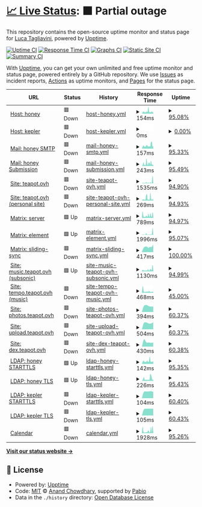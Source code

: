 # [📈 Live Status](https://status.teapot.ovh): <!--live status--> **🟧 Partial outage**

This repository contains the open-source uptime monitor and status page for [Luca Tagliavini](teapot.ovh/~luca), powered by [Upptime](https://github.com/upptime/upptime).

[![Uptime CI](https://github.com/lucat1/status.teapot.ovh/workflows/Uptime%20CI/badge.svg)](https://github.com/lucat1/status.teapot.ovh/actions?query=workflow%3A%22Uptime+CI%22)
[![Response Time CI](https://github.com/lucat1/status.teapot.ovh/workflows/Response%20Time%20CI/badge.svg)](https://github.com/lucat1/status.teapot.ovh/actions?query=workflow%3A%22Response+Time+CI%22)
[![Graphs CI](https://github.com/lucat1/status.teapot.ovh/workflows/Graphs%20CI/badge.svg)](https://github.com/lucat1/status.teapot.ovh/actions?query=workflow%3A%22Graphs+CI%22)
[![Static Site CI](https://github.com/lucat1/status.teapot.ovh/workflows/Static%20Site%20CI/badge.svg)](https://github.com/lucat1/status.teapot.ovh/actions?query=workflow%3A%22Static+Site+CI%22)
[![Summary CI](https://github.com/lucat1/status.teapot.ovh/workflows/Summary%20CI/badge.svg)](https://github.com/lucat1/status.teapot.ovh/actions?query=workflow%3A%22Summary+CI%22)

With [Upptime](https://upptime.js.org), you can get your own unlimited and free uptime monitor and status page, powered entirely by a GitHub repository. We use [Issues](https://github.com/lucat1/status.teapot.ovh/issues) as incident reports, [Actions](https://github.com/lucat1/status.teapot.ovh/actions) as uptime monitors, and [Pages](https://status.teapot.ovh) for the status page.

<!--start: status pages-->
<!-- This summary is generated by Upptime (https://github.com/upptime/upptime) -->
<!-- Do not edit this manually, your changes will be overwritten -->
<!-- prettier-ignore -->
| URL | Status | History | Response Time | Uptime |
| --- | ------ | ------- | ------------- | ------ |
| <img alt="" src="https://icons.duckduckgo.com/ip3/null.ico" height="13"> [Host: honey](honey.teapot.ovh) | 🟥 Down | [host-honey.yml](https://github.com/lucat1/status.teapot.ovh/commits/HEAD/history/host-honey.yml) | <details><summary><img alt="Response time graph" src="./graphs/host-honey/response-time-week.png" height="20"> 154ms</summary><br><a href="https://status.teapot.ovh/history/host-honey"><img alt="Response time 131" src="https://img.shields.io/endpoint?url=https%3A%2F%2Fraw.githubusercontent.com%2Flucat1%2Fstatus.teapot.ovh%2FHEAD%2Fapi%2Fhost-honey%2Fresponse-time.json"></a><br><a href="https://status.teapot.ovh/history/host-honey"><img alt="24-hour response time 153" src="https://img.shields.io/endpoint?url=https%3A%2F%2Fraw.githubusercontent.com%2Flucat1%2Fstatus.teapot.ovh%2FHEAD%2Fapi%2Fhost-honey%2Fresponse-time-day.json"></a><br><a href="https://status.teapot.ovh/history/host-honey"><img alt="7-day response time 154" src="https://img.shields.io/endpoint?url=https%3A%2F%2Fraw.githubusercontent.com%2Flucat1%2Fstatus.teapot.ovh%2FHEAD%2Fapi%2Fhost-honey%2Fresponse-time-week.json"></a><br><a href="https://status.teapot.ovh/history/host-honey"><img alt="30-day response time 138" src="https://img.shields.io/endpoint?url=https%3A%2F%2Fraw.githubusercontent.com%2Flucat1%2Fstatus.teapot.ovh%2FHEAD%2Fapi%2Fhost-honey%2Fresponse-time-month.json"></a><br><a href="https://status.teapot.ovh/history/host-honey"><img alt="1-year response time 131" src="https://img.shields.io/endpoint?url=https%3A%2F%2Fraw.githubusercontent.com%2Flucat1%2Fstatus.teapot.ovh%2FHEAD%2Fapi%2Fhost-honey%2Fresponse-time-year.json"></a></details> | <details><summary><a href="https://status.teapot.ovh/history/host-honey">95.08%</a></summary><a href="https://status.teapot.ovh/history/host-honey"><img alt="All-time uptime 99.28%" src="https://img.shields.io/endpoint?url=https%3A%2F%2Fraw.githubusercontent.com%2Flucat1%2Fstatus.teapot.ovh%2FHEAD%2Fapi%2Fhost-honey%2Fuptime.json"></a><br><a href="https://status.teapot.ovh/history/host-honey"><img alt="24-hour uptime 99.63%" src="https://img.shields.io/endpoint?url=https%3A%2F%2Fraw.githubusercontent.com%2Flucat1%2Fstatus.teapot.ovh%2FHEAD%2Fapi%2Fhost-honey%2Fuptime-day.json"></a><br><a href="https://status.teapot.ovh/history/host-honey"><img alt="7-day uptime 95.08%" src="https://img.shields.io/endpoint?url=https%3A%2F%2Fraw.githubusercontent.com%2Flucat1%2Fstatus.teapot.ovh%2FHEAD%2Fapi%2Fhost-honey%2Fuptime-week.json"></a><br><a href="https://status.teapot.ovh/history/host-honey"><img alt="30-day uptime 97.32%" src="https://img.shields.io/endpoint?url=https%3A%2F%2Fraw.githubusercontent.com%2Flucat1%2Fstatus.teapot.ovh%2FHEAD%2Fapi%2Fhost-honey%2Fuptime-month.json"></a><br><a href="https://status.teapot.ovh/history/host-honey"><img alt="1-year uptime 99.28%" src="https://img.shields.io/endpoint?url=https%3A%2F%2Fraw.githubusercontent.com%2Flucat1%2Fstatus.teapot.ovh%2FHEAD%2Fapi%2Fhost-honey%2Fuptime-year.json"></a></details>
| <img alt="" src="https://icons.duckduckgo.com/ip3/null.ico" height="13"> [Host: kepler](kepler.teapot.ovh) | 🟥 Down | [host-kepler.yml](https://github.com/lucat1/status.teapot.ovh/commits/HEAD/history/host-kepler.yml) | <details><summary><img alt="Response time graph" src="./graphs/host-kepler/response-time-week.png" height="20"> 0ms</summary><br><a href="https://status.teapot.ovh/history/host-kepler"><img alt="Response time 137" src="https://img.shields.io/endpoint?url=https%3A%2F%2Fraw.githubusercontent.com%2Flucat1%2Fstatus.teapot.ovh%2FHEAD%2Fapi%2Fhost-kepler%2Fresponse-time.json"></a><br><a href="https://status.teapot.ovh/history/host-kepler"><img alt="24-hour response time 0" src="https://img.shields.io/endpoint?url=https%3A%2F%2Fraw.githubusercontent.com%2Flucat1%2Fstatus.teapot.ovh%2FHEAD%2Fapi%2Fhost-kepler%2Fresponse-time-day.json"></a><br><a href="https://status.teapot.ovh/history/host-kepler"><img alt="7-day response time 0" src="https://img.shields.io/endpoint?url=https%3A%2F%2Fraw.githubusercontent.com%2Flucat1%2Fstatus.teapot.ovh%2FHEAD%2Fapi%2Fhost-kepler%2Fresponse-time-week.json"></a><br><a href="https://status.teapot.ovh/history/host-kepler"><img alt="30-day response time 126" src="https://img.shields.io/endpoint?url=https%3A%2F%2Fraw.githubusercontent.com%2Flucat1%2Fstatus.teapot.ovh%2FHEAD%2Fapi%2Fhost-kepler%2Fresponse-time-month.json"></a><br><a href="https://status.teapot.ovh/history/host-kepler"><img alt="1-year response time 137" src="https://img.shields.io/endpoint?url=https%3A%2F%2Fraw.githubusercontent.com%2Flucat1%2Fstatus.teapot.ovh%2FHEAD%2Fapi%2Fhost-kepler%2Fresponse-time-year.json"></a></details> | <details><summary><a href="https://status.teapot.ovh/history/host-kepler">0.00%</a></summary><a href="https://status.teapot.ovh/history/host-kepler"><img alt="All-time uptime 92.36%" src="https://img.shields.io/endpoint?url=https%3A%2F%2Fraw.githubusercontent.com%2Flucat1%2Fstatus.teapot.ovh%2FHEAD%2Fapi%2Fhost-kepler%2Fuptime.json"></a><br><a href="https://status.teapot.ovh/history/host-kepler"><img alt="24-hour uptime 0.00%" src="https://img.shields.io/endpoint?url=https%3A%2F%2Fraw.githubusercontent.com%2Flucat1%2Fstatus.teapot.ovh%2FHEAD%2Fapi%2Fhost-kepler%2Fuptime-day.json"></a><br><a href="https://status.teapot.ovh/history/host-kepler"><img alt="7-day uptime 0.00%" src="https://img.shields.io/endpoint?url=https%3A%2F%2Fraw.githubusercontent.com%2Flucat1%2Fstatus.teapot.ovh%2FHEAD%2Fapi%2Fhost-kepler%2Fuptime-week.json"></a><br><a href="https://status.teapot.ovh/history/host-kepler"><img alt="30-day uptime 69.64%" src="https://img.shields.io/endpoint?url=https%3A%2F%2Fraw.githubusercontent.com%2Flucat1%2Fstatus.teapot.ovh%2FHEAD%2Fapi%2Fhost-kepler%2Fuptime-month.json"></a><br><a href="https://status.teapot.ovh/history/host-kepler"><img alt="1-year uptime 92.36%" src="https://img.shields.io/endpoint?url=https%3A%2F%2Fraw.githubusercontent.com%2Flucat1%2Fstatus.teapot.ovh%2FHEAD%2Fapi%2Fhost-kepler%2Fuptime-year.json"></a></details>
| <img alt="" src="https://icons.duckduckgo.com/ip3/null.ico" height="13"> [Mail: honey SMTP](mail.teapot.ovh) | 🟥 Down | [mail-honey-smtp.yml](https://github.com/lucat1/status.teapot.ovh/commits/HEAD/history/mail-honey-smtp.yml) | <details><summary><img alt="Response time graph" src="./graphs/mail-honey-smtp/response-time-week.png" height="20"> 157ms</summary><br><a href="https://status.teapot.ovh/history/mail-honey-smtp"><img alt="Response time 132" src="https://img.shields.io/endpoint?url=https%3A%2F%2Fraw.githubusercontent.com%2Flucat1%2Fstatus.teapot.ovh%2FHEAD%2Fapi%2Fmail-honey-smtp%2Fresponse-time.json"></a><br><a href="https://status.teapot.ovh/history/mail-honey-smtp"><img alt="24-hour response time 153" src="https://img.shields.io/endpoint?url=https%3A%2F%2Fraw.githubusercontent.com%2Flucat1%2Fstatus.teapot.ovh%2FHEAD%2Fapi%2Fmail-honey-smtp%2Fresponse-time-day.json"></a><br><a href="https://status.teapot.ovh/history/mail-honey-smtp"><img alt="7-day response time 157" src="https://img.shields.io/endpoint?url=https%3A%2F%2Fraw.githubusercontent.com%2Flucat1%2Fstatus.teapot.ovh%2FHEAD%2Fapi%2Fmail-honey-smtp%2Fresponse-time-week.json"></a><br><a href="https://status.teapot.ovh/history/mail-honey-smtp"><img alt="30-day response time 149" src="https://img.shields.io/endpoint?url=https%3A%2F%2Fraw.githubusercontent.com%2Flucat1%2Fstatus.teapot.ovh%2FHEAD%2Fapi%2Fmail-honey-smtp%2Fresponse-time-month.json"></a><br><a href="https://status.teapot.ovh/history/mail-honey-smtp"><img alt="1-year response time 132" src="https://img.shields.io/endpoint?url=https%3A%2F%2Fraw.githubusercontent.com%2Flucat1%2Fstatus.teapot.ovh%2FHEAD%2Fapi%2Fmail-honey-smtp%2Fresponse-time-year.json"></a></details> | <details><summary><a href="https://status.teapot.ovh/history/mail-honey-smtp">95.33%</a></summary><a href="https://status.teapot.ovh/history/mail-honey-smtp"><img alt="All-time uptime 99.08%" src="https://img.shields.io/endpoint?url=https%3A%2F%2Fraw.githubusercontent.com%2Flucat1%2Fstatus.teapot.ovh%2FHEAD%2Fapi%2Fmail-honey-smtp%2Fuptime.json"></a><br><a href="https://status.teapot.ovh/history/mail-honey-smtp"><img alt="24-hour uptime 99.72%" src="https://img.shields.io/endpoint?url=https%3A%2F%2Fraw.githubusercontent.com%2Flucat1%2Fstatus.teapot.ovh%2FHEAD%2Fapi%2Fmail-honey-smtp%2Fuptime-day.json"></a><br><a href="https://status.teapot.ovh/history/mail-honey-smtp"><img alt="7-day uptime 95.33%" src="https://img.shields.io/endpoint?url=https%3A%2F%2Fraw.githubusercontent.com%2Flucat1%2Fstatus.teapot.ovh%2FHEAD%2Fapi%2Fmail-honey-smtp%2Fuptime-week.json"></a><br><a href="https://status.teapot.ovh/history/mail-honey-smtp"><img alt="30-day uptime 97.38%" src="https://img.shields.io/endpoint?url=https%3A%2F%2Fraw.githubusercontent.com%2Flucat1%2Fstatus.teapot.ovh%2FHEAD%2Fapi%2Fmail-honey-smtp%2Fuptime-month.json"></a><br><a href="https://status.teapot.ovh/history/mail-honey-smtp"><img alt="1-year uptime 99.08%" src="https://img.shields.io/endpoint?url=https%3A%2F%2Fraw.githubusercontent.com%2Flucat1%2Fstatus.teapot.ovh%2FHEAD%2Fapi%2Fmail-honey-smtp%2Fuptime-year.json"></a></details>
| <img alt="" src="https://icons.duckduckgo.com/ip3/null.ico" height="13"> [Mail: honey Submission](mail.teapot.ovh) | 🟥 Down | [mail-honey-submission.yml](https://github.com/lucat1/status.teapot.ovh/commits/HEAD/history/mail-honey-submission.yml) | <details><summary><img alt="Response time graph" src="./graphs/mail-honey-submission/response-time-week.png" height="20"> 243ms</summary><br><a href="https://status.teapot.ovh/history/mail-honey-submission"><img alt="Response time 138" src="https://img.shields.io/endpoint?url=https%3A%2F%2Fraw.githubusercontent.com%2Flucat1%2Fstatus.teapot.ovh%2FHEAD%2Fapi%2Fmail-honey-submission%2Fresponse-time.json"></a><br><a href="https://status.teapot.ovh/history/mail-honey-submission"><img alt="24-hour response time 153" src="https://img.shields.io/endpoint?url=https%3A%2F%2Fraw.githubusercontent.com%2Flucat1%2Fstatus.teapot.ovh%2FHEAD%2Fapi%2Fmail-honey-submission%2Fresponse-time-day.json"></a><br><a href="https://status.teapot.ovh/history/mail-honey-submission"><img alt="7-day response time 243" src="https://img.shields.io/endpoint?url=https%3A%2F%2Fraw.githubusercontent.com%2Flucat1%2Fstatus.teapot.ovh%2FHEAD%2Fapi%2Fmail-honey-submission%2Fresponse-time-week.json"></a><br><a href="https://status.teapot.ovh/history/mail-honey-submission"><img alt="30-day response time 172" src="https://img.shields.io/endpoint?url=https%3A%2F%2Fraw.githubusercontent.com%2Flucat1%2Fstatus.teapot.ovh%2FHEAD%2Fapi%2Fmail-honey-submission%2Fresponse-time-month.json"></a><br><a href="https://status.teapot.ovh/history/mail-honey-submission"><img alt="1-year response time 138" src="https://img.shields.io/endpoint?url=https%3A%2F%2Fraw.githubusercontent.com%2Flucat1%2Fstatus.teapot.ovh%2FHEAD%2Fapi%2Fmail-honey-submission%2Fresponse-time-year.json"></a></details> | <details><summary><a href="https://status.teapot.ovh/history/mail-honey-submission">95.49%</a></summary><a href="https://status.teapot.ovh/history/mail-honey-submission"><img alt="All-time uptime 99.09%" src="https://img.shields.io/endpoint?url=https%3A%2F%2Fraw.githubusercontent.com%2Flucat1%2Fstatus.teapot.ovh%2FHEAD%2Fapi%2Fmail-honey-submission%2Fuptime.json"></a><br><a href="https://status.teapot.ovh/history/mail-honey-submission"><img alt="24-hour uptime 99.80%" src="https://img.shields.io/endpoint?url=https%3A%2F%2Fraw.githubusercontent.com%2Flucat1%2Fstatus.teapot.ovh%2FHEAD%2Fapi%2Fmail-honey-submission%2Fuptime-day.json"></a><br><a href="https://status.teapot.ovh/history/mail-honey-submission"><img alt="7-day uptime 95.49%" src="https://img.shields.io/endpoint?url=https%3A%2F%2Fraw.githubusercontent.com%2Flucat1%2Fstatus.teapot.ovh%2FHEAD%2Fapi%2Fmail-honey-submission%2Fuptime-week.json"></a><br><a href="https://status.teapot.ovh/history/mail-honey-submission"><img alt="30-day uptime 97.43%" src="https://img.shields.io/endpoint?url=https%3A%2F%2Fraw.githubusercontent.com%2Flucat1%2Fstatus.teapot.ovh%2FHEAD%2Fapi%2Fmail-honey-submission%2Fuptime-month.json"></a><br><a href="https://status.teapot.ovh/history/mail-honey-submission"><img alt="1-year uptime 99.09%" src="https://img.shields.io/endpoint?url=https%3A%2F%2Fraw.githubusercontent.com%2Flucat1%2Fstatus.teapot.ovh%2FHEAD%2Fapi%2Fmail-honey-submission%2Fuptime-year.json"></a></details>
| <img alt="" src="https://icons.duckduckgo.com/ip3/teapot.ovh.ico" height="13"> [Site: teapot.ovh](https://teapot.ovh) | 🟥 Down | [site-teapot-ovh.yml](https://github.com/lucat1/status.teapot.ovh/commits/HEAD/history/site-teapot-ovh.yml) | <details><summary><img alt="Response time graph" src="./graphs/site-teapot-ovh/response-time-week.png" height="20"> 1535ms</summary><br><a href="https://status.teapot.ovh/history/site-teapot-ovh"><img alt="Response time 543" src="https://img.shields.io/endpoint?url=https%3A%2F%2Fraw.githubusercontent.com%2Flucat1%2Fstatus.teapot.ovh%2FHEAD%2Fapi%2Fsite-teapot-ovh%2Fresponse-time.json"></a><br><a href="https://status.teapot.ovh/history/site-teapot-ovh"><img alt="24-hour response time 502" src="https://img.shields.io/endpoint?url=https%3A%2F%2Fraw.githubusercontent.com%2Flucat1%2Fstatus.teapot.ovh%2FHEAD%2Fapi%2Fsite-teapot-ovh%2Fresponse-time-day.json"></a><br><a href="https://status.teapot.ovh/history/site-teapot-ovh"><img alt="7-day response time 1535" src="https://img.shields.io/endpoint?url=https%3A%2F%2Fraw.githubusercontent.com%2Flucat1%2Fstatus.teapot.ovh%2FHEAD%2Fapi%2Fsite-teapot-ovh%2Fresponse-time-week.json"></a><br><a href="https://status.teapot.ovh/history/site-teapot-ovh"><img alt="30-day response time 851" src="https://img.shields.io/endpoint?url=https%3A%2F%2Fraw.githubusercontent.com%2Flucat1%2Fstatus.teapot.ovh%2FHEAD%2Fapi%2Fsite-teapot-ovh%2Fresponse-time-month.json"></a><br><a href="https://status.teapot.ovh/history/site-teapot-ovh"><img alt="1-year response time 543" src="https://img.shields.io/endpoint?url=https%3A%2F%2Fraw.githubusercontent.com%2Flucat1%2Fstatus.teapot.ovh%2FHEAD%2Fapi%2Fsite-teapot-ovh%2Fresponse-time-year.json"></a></details> | <details><summary><a href="https://status.teapot.ovh/history/site-teapot-ovh">94.90%</a></summary><a href="https://status.teapot.ovh/history/site-teapot-ovh"><img alt="All-time uptime 99.07%" src="https://img.shields.io/endpoint?url=https%3A%2F%2Fraw.githubusercontent.com%2Flucat1%2Fstatus.teapot.ovh%2FHEAD%2Fapi%2Fsite-teapot-ovh%2Fuptime.json"></a><br><a href="https://status.teapot.ovh/history/site-teapot-ovh"><img alt="24-hour uptime 99.82%" src="https://img.shields.io/endpoint?url=https%3A%2F%2Fraw.githubusercontent.com%2Flucat1%2Fstatus.teapot.ovh%2FHEAD%2Fapi%2Fsite-teapot-ovh%2Fuptime-day.json"></a><br><a href="https://status.teapot.ovh/history/site-teapot-ovh"><img alt="7-day uptime 94.90%" src="https://img.shields.io/endpoint?url=https%3A%2F%2Fraw.githubusercontent.com%2Flucat1%2Fstatus.teapot.ovh%2FHEAD%2Fapi%2Fsite-teapot-ovh%2Fuptime-week.json"></a><br><a href="https://status.teapot.ovh/history/site-teapot-ovh"><img alt="30-day uptime 97.30%" src="https://img.shields.io/endpoint?url=https%3A%2F%2Fraw.githubusercontent.com%2Flucat1%2Fstatus.teapot.ovh%2FHEAD%2Fapi%2Fsite-teapot-ovh%2Fuptime-month.json"></a><br><a href="https://status.teapot.ovh/history/site-teapot-ovh"><img alt="1-year uptime 99.07%" src="https://img.shields.io/endpoint?url=https%3A%2F%2Fraw.githubusercontent.com%2Flucat1%2Fstatus.teapot.ovh%2FHEAD%2Fapi%2Fsite-teapot-ovh%2Fuptime-year.json"></a></details>
| <img alt="" src="https://icons.duckduckgo.com/ip3/teapot.ovh.ico" height="13"> [Site: teapot.ovh (personal site)](https://teapot.ovh/~luca) | 🟥 Down | [site-teapot-ovh-personal-site.yml](https://github.com/lucat1/status.teapot.ovh/commits/HEAD/history/site-teapot-ovh-personal-site.yml) | <details><summary><img alt="Response time graph" src="./graphs/site-teapot-ovh-personal-site/response-time-week.png" height="20"> 269ms</summary><br><a href="https://status.teapot.ovh/history/site-teapot-ovh-personal-site"><img alt="Response time 193" src="https://img.shields.io/endpoint?url=https%3A%2F%2Fraw.githubusercontent.com%2Flucat1%2Fstatus.teapot.ovh%2FHEAD%2Fapi%2Fsite-teapot-ovh-personal-site%2Fresponse-time.json"></a><br><a href="https://status.teapot.ovh/history/site-teapot-ovh-personal-site"><img alt="24-hour response time 156" src="https://img.shields.io/endpoint?url=https%3A%2F%2Fraw.githubusercontent.com%2Flucat1%2Fstatus.teapot.ovh%2FHEAD%2Fapi%2Fsite-teapot-ovh-personal-site%2Fresponse-time-day.json"></a><br><a href="https://status.teapot.ovh/history/site-teapot-ovh-personal-site"><img alt="7-day response time 269" src="https://img.shields.io/endpoint?url=https%3A%2F%2Fraw.githubusercontent.com%2Flucat1%2Fstatus.teapot.ovh%2FHEAD%2Fapi%2Fsite-teapot-ovh-personal-site%2Fresponse-time-week.json"></a><br><a href="https://status.teapot.ovh/history/site-teapot-ovh-personal-site"><img alt="30-day response time 345" src="https://img.shields.io/endpoint?url=https%3A%2F%2Fraw.githubusercontent.com%2Flucat1%2Fstatus.teapot.ovh%2FHEAD%2Fapi%2Fsite-teapot-ovh-personal-site%2Fresponse-time-month.json"></a><br><a href="https://status.teapot.ovh/history/site-teapot-ovh-personal-site"><img alt="1-year response time 193" src="https://img.shields.io/endpoint?url=https%3A%2F%2Fraw.githubusercontent.com%2Flucat1%2Fstatus.teapot.ovh%2FHEAD%2Fapi%2Fsite-teapot-ovh-personal-site%2Fresponse-time-year.json"></a></details> | <details><summary><a href="https://status.teapot.ovh/history/site-teapot-ovh-personal-site">94.93%</a></summary><a href="https://status.teapot.ovh/history/site-teapot-ovh-personal-site"><img alt="All-time uptime 99.08%" src="https://img.shields.io/endpoint?url=https%3A%2F%2Fraw.githubusercontent.com%2Flucat1%2Fstatus.teapot.ovh%2FHEAD%2Fapi%2Fsite-teapot-ovh-personal-site%2Fuptime.json"></a><br><a href="https://status.teapot.ovh/history/site-teapot-ovh-personal-site"><img alt="24-hour uptime 99.84%" src="https://img.shields.io/endpoint?url=https%3A%2F%2Fraw.githubusercontent.com%2Flucat1%2Fstatus.teapot.ovh%2FHEAD%2Fapi%2Fsite-teapot-ovh-personal-site%2Fuptime-day.json"></a><br><a href="https://status.teapot.ovh/history/site-teapot-ovh-personal-site"><img alt="7-day uptime 94.93%" src="https://img.shields.io/endpoint?url=https%3A%2F%2Fraw.githubusercontent.com%2Flucat1%2Fstatus.teapot.ovh%2FHEAD%2Fapi%2Fsite-teapot-ovh-personal-site%2Fuptime-week.json"></a><br><a href="https://status.teapot.ovh/history/site-teapot-ovh-personal-site"><img alt="30-day uptime 97.31%" src="https://img.shields.io/endpoint?url=https%3A%2F%2Fraw.githubusercontent.com%2Flucat1%2Fstatus.teapot.ovh%2FHEAD%2Fapi%2Fsite-teapot-ovh-personal-site%2Fuptime-month.json"></a><br><a href="https://status.teapot.ovh/history/site-teapot-ovh-personal-site"><img alt="1-year uptime 99.08%" src="https://img.shields.io/endpoint?url=https%3A%2F%2Fraw.githubusercontent.com%2Flucat1%2Fstatus.teapot.ovh%2FHEAD%2Fapi%2Fsite-teapot-ovh-personal-site%2Fuptime-year.json"></a></details>
| <img alt="" src="https://icons.duckduckgo.com/ip3/matrix.teapot.ovh.ico" height="13"> [Matrix: server](https://matrix.teapot.ovh) | 🟩 Up | [matrix-server.yml](https://github.com/lucat1/status.teapot.ovh/commits/HEAD/history/matrix-server.yml) | <details><summary><img alt="Response time graph" src="./graphs/matrix-server/response-time-week.png" height="20"> 789ms</summary><br><a href="https://status.teapot.ovh/history/matrix-server"><img alt="Response time 514" src="https://img.shields.io/endpoint?url=https%3A%2F%2Fraw.githubusercontent.com%2Flucat1%2Fstatus.teapot.ovh%2FHEAD%2Fapi%2Fmatrix-server%2Fresponse-time.json"></a><br><a href="https://status.teapot.ovh/history/matrix-server"><img alt="24-hour response time 518" src="https://img.shields.io/endpoint?url=https%3A%2F%2Fraw.githubusercontent.com%2Flucat1%2Fstatus.teapot.ovh%2FHEAD%2Fapi%2Fmatrix-server%2Fresponse-time-day.json"></a><br><a href="https://status.teapot.ovh/history/matrix-server"><img alt="7-day response time 789" src="https://img.shields.io/endpoint?url=https%3A%2F%2Fraw.githubusercontent.com%2Flucat1%2Fstatus.teapot.ovh%2FHEAD%2Fapi%2Fmatrix-server%2Fresponse-time-week.json"></a><br><a href="https://status.teapot.ovh/history/matrix-server"><img alt="30-day response time 681" src="https://img.shields.io/endpoint?url=https%3A%2F%2Fraw.githubusercontent.com%2Flucat1%2Fstatus.teapot.ovh%2FHEAD%2Fapi%2Fmatrix-server%2Fresponse-time-month.json"></a><br><a href="https://status.teapot.ovh/history/matrix-server"><img alt="1-year response time 514" src="https://img.shields.io/endpoint?url=https%3A%2F%2Fraw.githubusercontent.com%2Flucat1%2Fstatus.teapot.ovh%2FHEAD%2Fapi%2Fmatrix-server%2Fresponse-time-year.json"></a></details> | <details><summary><a href="https://status.teapot.ovh/history/matrix-server">94.97%</a></summary><a href="https://status.teapot.ovh/history/matrix-server"><img alt="All-time uptime 99.09%" src="https://img.shields.io/endpoint?url=https%3A%2F%2Fraw.githubusercontent.com%2Flucat1%2Fstatus.teapot.ovh%2FHEAD%2Fapi%2Fmatrix-server%2Fuptime.json"></a><br><a href="https://status.teapot.ovh/history/matrix-server"><img alt="24-hour uptime 100.00%" src="https://img.shields.io/endpoint?url=https%3A%2F%2Fraw.githubusercontent.com%2Flucat1%2Fstatus.teapot.ovh%2FHEAD%2Fapi%2Fmatrix-server%2Fuptime-day.json"></a><br><a href="https://status.teapot.ovh/history/matrix-server"><img alt="7-day uptime 94.97%" src="https://img.shields.io/endpoint?url=https%3A%2F%2Fraw.githubusercontent.com%2Flucat1%2Fstatus.teapot.ovh%2FHEAD%2Fapi%2Fmatrix-server%2Fuptime-week.json"></a><br><a href="https://status.teapot.ovh/history/matrix-server"><img alt="30-day uptime 97.39%" src="https://img.shields.io/endpoint?url=https%3A%2F%2Fraw.githubusercontent.com%2Flucat1%2Fstatus.teapot.ovh%2FHEAD%2Fapi%2Fmatrix-server%2Fuptime-month.json"></a><br><a href="https://status.teapot.ovh/history/matrix-server"><img alt="1-year uptime 99.09%" src="https://img.shields.io/endpoint?url=https%3A%2F%2Fraw.githubusercontent.com%2Flucat1%2Fstatus.teapot.ovh%2FHEAD%2Fapi%2Fmatrix-server%2Fuptime-year.json"></a></details>
| <img alt="" src="https://icons.duckduckgo.com/ip3/element.teapot.ovh.ico" height="13"> [Matrix: element](https://element.teapot.ovh) | 🟩 Up | [matrix-element.yml](https://github.com/lucat1/status.teapot.ovh/commits/HEAD/history/matrix-element.yml) | <details><summary><img alt="Response time graph" src="./graphs/matrix-element/response-time-week.png" height="20"> 1996ms</summary><br><a href="https://status.teapot.ovh/history/matrix-element"><img alt="Response time 599" src="https://img.shields.io/endpoint?url=https%3A%2F%2Fraw.githubusercontent.com%2Flucat1%2Fstatus.teapot.ovh%2FHEAD%2Fapi%2Fmatrix-element%2Fresponse-time.json"></a><br><a href="https://status.teapot.ovh/history/matrix-element"><img alt="24-hour response time 652" src="https://img.shields.io/endpoint?url=https%3A%2F%2Fraw.githubusercontent.com%2Flucat1%2Fstatus.teapot.ovh%2FHEAD%2Fapi%2Fmatrix-element%2Fresponse-time-day.json"></a><br><a href="https://status.teapot.ovh/history/matrix-element"><img alt="7-day response time 1996" src="https://img.shields.io/endpoint?url=https%3A%2F%2Fraw.githubusercontent.com%2Flucat1%2Fstatus.teapot.ovh%2FHEAD%2Fapi%2Fmatrix-element%2Fresponse-time-week.json"></a><br><a href="https://status.teapot.ovh/history/matrix-element"><img alt="30-day response time 1032" src="https://img.shields.io/endpoint?url=https%3A%2F%2Fraw.githubusercontent.com%2Flucat1%2Fstatus.teapot.ovh%2FHEAD%2Fapi%2Fmatrix-element%2Fresponse-time-month.json"></a><br><a href="https://status.teapot.ovh/history/matrix-element"><img alt="1-year response time 599" src="https://img.shields.io/endpoint?url=https%3A%2F%2Fraw.githubusercontent.com%2Flucat1%2Fstatus.teapot.ovh%2FHEAD%2Fapi%2Fmatrix-element%2Fresponse-time-year.json"></a></details> | <details><summary><a href="https://status.teapot.ovh/history/matrix-element">95.07%</a></summary><a href="https://status.teapot.ovh/history/matrix-element"><img alt="All-time uptime 99.10%" src="https://img.shields.io/endpoint?url=https%3A%2F%2Fraw.githubusercontent.com%2Flucat1%2Fstatus.teapot.ovh%2FHEAD%2Fapi%2Fmatrix-element%2Fuptime.json"></a><br><a href="https://status.teapot.ovh/history/matrix-element"><img alt="24-hour uptime 100.00%" src="https://img.shields.io/endpoint?url=https%3A%2F%2Fraw.githubusercontent.com%2Flucat1%2Fstatus.teapot.ovh%2FHEAD%2Fapi%2Fmatrix-element%2Fuptime-day.json"></a><br><a href="https://status.teapot.ovh/history/matrix-element"><img alt="7-day uptime 95.07%" src="https://img.shields.io/endpoint?url=https%3A%2F%2Fraw.githubusercontent.com%2Flucat1%2Fstatus.teapot.ovh%2FHEAD%2Fapi%2Fmatrix-element%2Fuptime-week.json"></a><br><a href="https://status.teapot.ovh/history/matrix-element"><img alt="30-day uptime 97.41%" src="https://img.shields.io/endpoint?url=https%3A%2F%2Fraw.githubusercontent.com%2Flucat1%2Fstatus.teapot.ovh%2FHEAD%2Fapi%2Fmatrix-element%2Fuptime-month.json"></a><br><a href="https://status.teapot.ovh/history/matrix-element"><img alt="1-year uptime 99.10%" src="https://img.shields.io/endpoint?url=https%3A%2F%2Fraw.githubusercontent.com%2Flucat1%2Fstatus.teapot.ovh%2FHEAD%2Fapi%2Fmatrix-element%2Fuptime-year.json"></a></details>
| <img alt="" src="https://icons.duckduckgo.com/ip3/sliding.teapot.ovh.ico" height="13"> [Matrix: sliding-sync](https://sliding.teapot.ovh) | 🟥 Down | [matrix-sliding-sync.yml](https://github.com/lucat1/status.teapot.ovh/commits/HEAD/history/matrix-sliding-sync.yml) | <details><summary><img alt="Response time graph" src="./graphs/matrix-sliding-sync/response-time-week.png" height="20"> 417ms</summary><br><a href="https://status.teapot.ovh/history/matrix-sliding-sync"><img alt="Response time 480" src="https://img.shields.io/endpoint?url=https%3A%2F%2Fraw.githubusercontent.com%2Flucat1%2Fstatus.teapot.ovh%2FHEAD%2Fapi%2Fmatrix-sliding-sync%2Fresponse-time.json"></a><br><a href="https://status.teapot.ovh/history/matrix-sliding-sync"><img alt="24-hour response time 595" src="https://img.shields.io/endpoint?url=https%3A%2F%2Fraw.githubusercontent.com%2Flucat1%2Fstatus.teapot.ovh%2FHEAD%2Fapi%2Fmatrix-sliding-sync%2Fresponse-time-day.json"></a><br><a href="https://status.teapot.ovh/history/matrix-sliding-sync"><img alt="7-day response time 417" src="https://img.shields.io/endpoint?url=https%3A%2F%2Fraw.githubusercontent.com%2Flucat1%2Fstatus.teapot.ovh%2FHEAD%2Fapi%2Fmatrix-sliding-sync%2Fresponse-time-week.json"></a><br><a href="https://status.teapot.ovh/history/matrix-sliding-sync"><img alt="30-day response time 423" src="https://img.shields.io/endpoint?url=https%3A%2F%2Fraw.githubusercontent.com%2Flucat1%2Fstatus.teapot.ovh%2FHEAD%2Fapi%2Fmatrix-sliding-sync%2Fresponse-time-month.json"></a><br><a href="https://status.teapot.ovh/history/matrix-sliding-sync"><img alt="1-year response time 480" src="https://img.shields.io/endpoint?url=https%3A%2F%2Fraw.githubusercontent.com%2Flucat1%2Fstatus.teapot.ovh%2FHEAD%2Fapi%2Fmatrix-sliding-sync%2Fresponse-time-year.json"></a></details> | <details><summary><a href="https://status.teapot.ovh/history/matrix-sliding-sync">100.00%</a></summary><a href="https://status.teapot.ovh/history/matrix-sliding-sync"><img alt="All-time uptime 10.92%" src="https://img.shields.io/endpoint?url=https%3A%2F%2Fraw.githubusercontent.com%2Flucat1%2Fstatus.teapot.ovh%2FHEAD%2Fapi%2Fmatrix-sliding-sync%2Fuptime.json"></a><br><a href="https://status.teapot.ovh/history/matrix-sliding-sync"><img alt="24-hour uptime 100.00%" src="https://img.shields.io/endpoint?url=https%3A%2F%2Fraw.githubusercontent.com%2Flucat1%2Fstatus.teapot.ovh%2FHEAD%2Fapi%2Fmatrix-sliding-sync%2Fuptime-day.json"></a><br><a href="https://status.teapot.ovh/history/matrix-sliding-sync"><img alt="7-day uptime 100.00%" src="https://img.shields.io/endpoint?url=https%3A%2F%2Fraw.githubusercontent.com%2Flucat1%2Fstatus.teapot.ovh%2FHEAD%2Fapi%2Fmatrix-sliding-sync%2Fuptime-week.json"></a><br><a href="https://status.teapot.ovh/history/matrix-sliding-sync"><img alt="30-day uptime 81.10%" src="https://img.shields.io/endpoint?url=https%3A%2F%2Fraw.githubusercontent.com%2Flucat1%2Fstatus.teapot.ovh%2FHEAD%2Fapi%2Fmatrix-sliding-sync%2Fuptime-month.json"></a><br><a href="https://status.teapot.ovh/history/matrix-sliding-sync"><img alt="1-year uptime 10.92%" src="https://img.shields.io/endpoint?url=https%3A%2F%2Fraw.githubusercontent.com%2Flucat1%2Fstatus.teapot.ovh%2FHEAD%2Fapi%2Fmatrix-sliding-sync%2Fuptime-year.json"></a></details>
| <img alt="" src="https://icons.duckduckgo.com/ip3/music.teapot.ovh.ico" height="13"> [Site: music.teapot.ovh (subsonic)](https://music.teapot.ovh) | 🟩 Up | [site-music-teapot-ovh-subsonic.yml](https://github.com/lucat1/status.teapot.ovh/commits/HEAD/history/site-music-teapot-ovh-subsonic.yml) | <details><summary><img alt="Response time graph" src="./graphs/site-music-teapot-ovh-subsonic/response-time-week.png" height="20"> 1130ms</summary><br><a href="https://status.teapot.ovh/history/site-music-teapot-ovh-subsonic"><img alt="Response time 685" src="https://img.shields.io/endpoint?url=https%3A%2F%2Fraw.githubusercontent.com%2Flucat1%2Fstatus.teapot.ovh%2FHEAD%2Fapi%2Fsite-music-teapot-ovh-subsonic%2Fresponse-time.json"></a><br><a href="https://status.teapot.ovh/history/site-music-teapot-ovh-subsonic"><img alt="24-hour response time 645" src="https://img.shields.io/endpoint?url=https%3A%2F%2Fraw.githubusercontent.com%2Flucat1%2Fstatus.teapot.ovh%2FHEAD%2Fapi%2Fsite-music-teapot-ovh-subsonic%2Fresponse-time-day.json"></a><br><a href="https://status.teapot.ovh/history/site-music-teapot-ovh-subsonic"><img alt="7-day response time 1130" src="https://img.shields.io/endpoint?url=https%3A%2F%2Fraw.githubusercontent.com%2Flucat1%2Fstatus.teapot.ovh%2FHEAD%2Fapi%2Fsite-music-teapot-ovh-subsonic%2Fresponse-time-week.json"></a><br><a href="https://status.teapot.ovh/history/site-music-teapot-ovh-subsonic"><img alt="30-day response time 872" src="https://img.shields.io/endpoint?url=https%3A%2F%2Fraw.githubusercontent.com%2Flucat1%2Fstatus.teapot.ovh%2FHEAD%2Fapi%2Fsite-music-teapot-ovh-subsonic%2Fresponse-time-month.json"></a><br><a href="https://status.teapot.ovh/history/site-music-teapot-ovh-subsonic"><img alt="1-year response time 685" src="https://img.shields.io/endpoint?url=https%3A%2F%2Fraw.githubusercontent.com%2Flucat1%2Fstatus.teapot.ovh%2FHEAD%2Fapi%2Fsite-music-teapot-ovh-subsonic%2Fresponse-time-year.json"></a></details> | <details><summary><a href="https://status.teapot.ovh/history/site-music-teapot-ovh-subsonic">94.99%</a></summary><a href="https://status.teapot.ovh/history/site-music-teapot-ovh-subsonic"><img alt="All-time uptime 97.01%" src="https://img.shields.io/endpoint?url=https%3A%2F%2Fraw.githubusercontent.com%2Flucat1%2Fstatus.teapot.ovh%2FHEAD%2Fapi%2Fsite-music-teapot-ovh-subsonic%2Fuptime.json"></a><br><a href="https://status.teapot.ovh/history/site-music-teapot-ovh-subsonic"><img alt="24-hour uptime 100.00%" src="https://img.shields.io/endpoint?url=https%3A%2F%2Fraw.githubusercontent.com%2Flucat1%2Fstatus.teapot.ovh%2FHEAD%2Fapi%2Fsite-music-teapot-ovh-subsonic%2Fuptime-day.json"></a><br><a href="https://status.teapot.ovh/history/site-music-teapot-ovh-subsonic"><img alt="7-day uptime 94.99%" src="https://img.shields.io/endpoint?url=https%3A%2F%2Fraw.githubusercontent.com%2Flucat1%2Fstatus.teapot.ovh%2FHEAD%2Fapi%2Fsite-music-teapot-ovh-subsonic%2Fuptime-week.json"></a><br><a href="https://status.teapot.ovh/history/site-music-teapot-ovh-subsonic"><img alt="30-day uptime 97.40%" src="https://img.shields.io/endpoint?url=https%3A%2F%2Fraw.githubusercontent.com%2Flucat1%2Fstatus.teapot.ovh%2FHEAD%2Fapi%2Fsite-music-teapot-ovh-subsonic%2Fuptime-month.json"></a><br><a href="https://status.teapot.ovh/history/site-music-teapot-ovh-subsonic"><img alt="1-year uptime 97.01%" src="https://img.shields.io/endpoint?url=https%3A%2F%2Fraw.githubusercontent.com%2Flucat1%2Fstatus.teapot.ovh%2FHEAD%2Fapi%2Fsite-music-teapot-ovh-subsonic%2Fuptime-year.json"></a></details>
| <img alt="" src="https://icons.duckduckgo.com/ip3/tempo.teapot.ovh.ico" height="13"> [Site: tempo.teapot.ovh (music)](https://tempo.teapot.ovh/tempo/server) | 🟥 Down | [site-tempo-teapot-ovh-music.yml](https://github.com/lucat1/status.teapot.ovh/commits/HEAD/history/site-tempo-teapot-ovh-music.yml) | <details><summary><img alt="Response time graph" src="./graphs/site-tempo-teapot-ovh-music/response-time-week.png" height="20"> 468ms</summary><br><a href="https://status.teapot.ovh/history/site-tempo-teapot-ovh-music"><img alt="Response time 504" src="https://img.shields.io/endpoint?url=https%3A%2F%2Fraw.githubusercontent.com%2Flucat1%2Fstatus.teapot.ovh%2FHEAD%2Fapi%2Fsite-tempo-teapot-ovh-music%2Fresponse-time.json"></a><br><a href="https://status.teapot.ovh/history/site-tempo-teapot-ovh-music"><img alt="24-hour response time 504" src="https://img.shields.io/endpoint?url=https%3A%2F%2Fraw.githubusercontent.com%2Flucat1%2Fstatus.teapot.ovh%2FHEAD%2Fapi%2Fsite-tempo-teapot-ovh-music%2Fresponse-time-day.json"></a><br><a href="https://status.teapot.ovh/history/site-tempo-teapot-ovh-music"><img alt="7-day response time 468" src="https://img.shields.io/endpoint?url=https%3A%2F%2Fraw.githubusercontent.com%2Flucat1%2Fstatus.teapot.ovh%2FHEAD%2Fapi%2Fsite-tempo-teapot-ovh-music%2Fresponse-time-week.json"></a><br><a href="https://status.teapot.ovh/history/site-tempo-teapot-ovh-music"><img alt="30-day response time 634" src="https://img.shields.io/endpoint?url=https%3A%2F%2Fraw.githubusercontent.com%2Flucat1%2Fstatus.teapot.ovh%2FHEAD%2Fapi%2Fsite-tempo-teapot-ovh-music%2Fresponse-time-month.json"></a><br><a href="https://status.teapot.ovh/history/site-tempo-teapot-ovh-music"><img alt="1-year response time 504" src="https://img.shields.io/endpoint?url=https%3A%2F%2Fraw.githubusercontent.com%2Flucat1%2Fstatus.teapot.ovh%2FHEAD%2Fapi%2Fsite-tempo-teapot-ovh-music%2Fresponse-time-year.json"></a></details> | <details><summary><a href="https://status.teapot.ovh/history/site-tempo-teapot-ovh-music">45.00%</a></summary><a href="https://status.teapot.ovh/history/site-tempo-teapot-ovh-music"><img alt="All-time uptime 91.46%" src="https://img.shields.io/endpoint?url=https%3A%2F%2Fraw.githubusercontent.com%2Flucat1%2Fstatus.teapot.ovh%2FHEAD%2Fapi%2Fsite-tempo-teapot-ovh-music%2Fuptime.json"></a><br><a href="https://status.teapot.ovh/history/site-tempo-teapot-ovh-music"><img alt="24-hour uptime 0.00%" src="https://img.shields.io/endpoint?url=https%3A%2F%2Fraw.githubusercontent.com%2Flucat1%2Fstatus.teapot.ovh%2FHEAD%2Fapi%2Fsite-tempo-teapot-ovh-music%2Fuptime-day.json"></a><br><a href="https://status.teapot.ovh/history/site-tempo-teapot-ovh-music"><img alt="7-day uptime 45.00%" src="https://img.shields.io/endpoint?url=https%3A%2F%2Fraw.githubusercontent.com%2Flucat1%2Fstatus.teapot.ovh%2FHEAD%2Fapi%2Fsite-tempo-teapot-ovh-music%2Fuptime-week.json"></a><br><a href="https://status.teapot.ovh/history/site-tempo-teapot-ovh-music"><img alt="30-day uptime 85.90%" src="https://img.shields.io/endpoint?url=https%3A%2F%2Fraw.githubusercontent.com%2Flucat1%2Fstatus.teapot.ovh%2FHEAD%2Fapi%2Fsite-tempo-teapot-ovh-music%2Fuptime-month.json"></a><br><a href="https://status.teapot.ovh/history/site-tempo-teapot-ovh-music"><img alt="1-year uptime 91.46%" src="https://img.shields.io/endpoint?url=https%3A%2F%2Fraw.githubusercontent.com%2Flucat1%2Fstatus.teapot.ovh%2FHEAD%2Fapi%2Fsite-tempo-teapot-ovh-music%2Fuptime-year.json"></a></details>
| <img alt="" src="https://icons.duckduckgo.com/ip3/photos.teapot.ovh.ico" height="13"> [Site: photos.teapot.ovh](https://photos.teapot.ovh) | 🟥 Down | [site-photos-teapot-ovh.yml](https://github.com/lucat1/status.teapot.ovh/commits/HEAD/history/site-photos-teapot-ovh.yml) | <details><summary><img alt="Response time graph" src="./graphs/site-photos-teapot-ovh/response-time-week.png" height="20"> 394ms</summary><br><a href="https://status.teapot.ovh/history/site-photos-teapot-ovh"><img alt="Response time 529" src="https://img.shields.io/endpoint?url=https%3A%2F%2Fraw.githubusercontent.com%2Flucat1%2Fstatus.teapot.ovh%2FHEAD%2Fapi%2Fsite-photos-teapot-ovh%2Fresponse-time.json"></a><br><a href="https://status.teapot.ovh/history/site-photos-teapot-ovh"><img alt="24-hour response time 0" src="https://img.shields.io/endpoint?url=https%3A%2F%2Fraw.githubusercontent.com%2Flucat1%2Fstatus.teapot.ovh%2FHEAD%2Fapi%2Fsite-photos-teapot-ovh%2Fresponse-time-day.json"></a><br><a href="https://status.teapot.ovh/history/site-photos-teapot-ovh"><img alt="7-day response time 394" src="https://img.shields.io/endpoint?url=https%3A%2F%2Fraw.githubusercontent.com%2Flucat1%2Fstatus.teapot.ovh%2FHEAD%2Fapi%2Fsite-photos-teapot-ovh%2Fresponse-time-week.json"></a><br><a href="https://status.teapot.ovh/history/site-photos-teapot-ovh"><img alt="30-day response time 444" src="https://img.shields.io/endpoint?url=https%3A%2F%2Fraw.githubusercontent.com%2Flucat1%2Fstatus.teapot.ovh%2FHEAD%2Fapi%2Fsite-photos-teapot-ovh%2Fresponse-time-month.json"></a><br><a href="https://status.teapot.ovh/history/site-photos-teapot-ovh"><img alt="1-year response time 529" src="https://img.shields.io/endpoint?url=https%3A%2F%2Fraw.githubusercontent.com%2Flucat1%2Fstatus.teapot.ovh%2FHEAD%2Fapi%2Fsite-photos-teapot-ovh%2Fresponse-time-year.json"></a></details> | <details><summary><a href="https://status.teapot.ovh/history/site-photos-teapot-ovh">60.37%</a></summary><a href="https://status.teapot.ovh/history/site-photos-teapot-ovh"><img alt="All-time uptime 94.87%" src="https://img.shields.io/endpoint?url=https%3A%2F%2Fraw.githubusercontent.com%2Flucat1%2Fstatus.teapot.ovh%2FHEAD%2Fapi%2Fsite-photos-teapot-ovh%2Fuptime.json"></a><br><a href="https://status.teapot.ovh/history/site-photos-teapot-ovh"><img alt="24-hour uptime 0.00%" src="https://img.shields.io/endpoint?url=https%3A%2F%2Fraw.githubusercontent.com%2Flucat1%2Fstatus.teapot.ovh%2FHEAD%2Fapi%2Fsite-photos-teapot-ovh%2Fuptime-day.json"></a><br><a href="https://status.teapot.ovh/history/site-photos-teapot-ovh"><img alt="7-day uptime 60.37%" src="https://img.shields.io/endpoint?url=https%3A%2F%2Fraw.githubusercontent.com%2Flucat1%2Fstatus.teapot.ovh%2FHEAD%2Fapi%2Fsite-photos-teapot-ovh%2Fuptime-week.json"></a><br><a href="https://status.teapot.ovh/history/site-photos-teapot-ovh"><img alt="30-day uptime 89.81%" src="https://img.shields.io/endpoint?url=https%3A%2F%2Fraw.githubusercontent.com%2Flucat1%2Fstatus.teapot.ovh%2FHEAD%2Fapi%2Fsite-photos-teapot-ovh%2Fuptime-month.json"></a><br><a href="https://status.teapot.ovh/history/site-photos-teapot-ovh"><img alt="1-year uptime 94.87%" src="https://img.shields.io/endpoint?url=https%3A%2F%2Fraw.githubusercontent.com%2Flucat1%2Fstatus.teapot.ovh%2FHEAD%2Fapi%2Fsite-photos-teapot-ovh%2Fuptime-year.json"></a></details>
| <img alt="" src="https://icons.duckduckgo.com/ip3/upload.teapot.ovh.ico" height="13"> [Site: upload.teapot.ovh](https://upload.teapot.ovh) | 🟥 Down | [site-upload-teapot-ovh.yml](https://github.com/lucat1/status.teapot.ovh/commits/HEAD/history/site-upload-teapot-ovh.yml) | <details><summary><img alt="Response time graph" src="./graphs/site-upload-teapot-ovh/response-time-week.png" height="20"> 504ms</summary><br><a href="https://status.teapot.ovh/history/site-upload-teapot-ovh"><img alt="Response time 635" src="https://img.shields.io/endpoint?url=https%3A%2F%2Fraw.githubusercontent.com%2Flucat1%2Fstatus.teapot.ovh%2FHEAD%2Fapi%2Fsite-upload-teapot-ovh%2Fresponse-time.json"></a><br><a href="https://status.teapot.ovh/history/site-upload-teapot-ovh"><img alt="24-hour response time 0" src="https://img.shields.io/endpoint?url=https%3A%2F%2Fraw.githubusercontent.com%2Flucat1%2Fstatus.teapot.ovh%2FHEAD%2Fapi%2Fsite-upload-teapot-ovh%2Fresponse-time-day.json"></a><br><a href="https://status.teapot.ovh/history/site-upload-teapot-ovh"><img alt="7-day response time 504" src="https://img.shields.io/endpoint?url=https%3A%2F%2Fraw.githubusercontent.com%2Flucat1%2Fstatus.teapot.ovh%2FHEAD%2Fapi%2Fsite-upload-teapot-ovh%2Fresponse-time-week.json"></a><br><a href="https://status.teapot.ovh/history/site-upload-teapot-ovh"><img alt="30-day response time 547" src="https://img.shields.io/endpoint?url=https%3A%2F%2Fraw.githubusercontent.com%2Flucat1%2Fstatus.teapot.ovh%2FHEAD%2Fapi%2Fsite-upload-teapot-ovh%2Fresponse-time-month.json"></a><br><a href="https://status.teapot.ovh/history/site-upload-teapot-ovh"><img alt="1-year response time 635" src="https://img.shields.io/endpoint?url=https%3A%2F%2Fraw.githubusercontent.com%2Flucat1%2Fstatus.teapot.ovh%2FHEAD%2Fapi%2Fsite-upload-teapot-ovh%2Fresponse-time-year.json"></a></details> | <details><summary><a href="https://status.teapot.ovh/history/site-upload-teapot-ovh">60.37%</a></summary><a href="https://status.teapot.ovh/history/site-upload-teapot-ovh"><img alt="All-time uptime 95.00%" src="https://img.shields.io/endpoint?url=https%3A%2F%2Fraw.githubusercontent.com%2Flucat1%2Fstatus.teapot.ovh%2FHEAD%2Fapi%2Fsite-upload-teapot-ovh%2Fuptime.json"></a><br><a href="https://status.teapot.ovh/history/site-upload-teapot-ovh"><img alt="24-hour uptime 0.00%" src="https://img.shields.io/endpoint?url=https%3A%2F%2Fraw.githubusercontent.com%2Flucat1%2Fstatus.teapot.ovh%2FHEAD%2Fapi%2Fsite-upload-teapot-ovh%2Fuptime-day.json"></a><br><a href="https://status.teapot.ovh/history/site-upload-teapot-ovh"><img alt="7-day uptime 60.37%" src="https://img.shields.io/endpoint?url=https%3A%2F%2Fraw.githubusercontent.com%2Flucat1%2Fstatus.teapot.ovh%2FHEAD%2Fapi%2Fsite-upload-teapot-ovh%2Fuptime-week.json"></a><br><a href="https://status.teapot.ovh/history/site-upload-teapot-ovh"><img alt="30-day uptime 89.81%" src="https://img.shields.io/endpoint?url=https%3A%2F%2Fraw.githubusercontent.com%2Flucat1%2Fstatus.teapot.ovh%2FHEAD%2Fapi%2Fsite-upload-teapot-ovh%2Fuptime-month.json"></a><br><a href="https://status.teapot.ovh/history/site-upload-teapot-ovh"><img alt="1-year uptime 95.00%" src="https://img.shields.io/endpoint?url=https%3A%2F%2Fraw.githubusercontent.com%2Flucat1%2Fstatus.teapot.ovh%2FHEAD%2Fapi%2Fsite-upload-teapot-ovh%2Fuptime-year.json"></a></details>
| <img alt="" src="https://icons.duckduckgo.com/ip3/dex.teapot.ovh.ico" height="13"> [Site: dex.teapot.ovh](https://dex.teapot.ovh/auth/ldap/login) | 🟥 Down | [site-dex-teapot-ovh.yml](https://github.com/lucat1/status.teapot.ovh/commits/HEAD/history/site-dex-teapot-ovh.yml) | <details><summary><img alt="Response time graph" src="./graphs/site-dex-teapot-ovh/response-time-week.png" height="20"> 430ms</summary><br><a href="https://status.teapot.ovh/history/site-dex-teapot-ovh"><img alt="Response time 557" src="https://img.shields.io/endpoint?url=https%3A%2F%2Fraw.githubusercontent.com%2Flucat1%2Fstatus.teapot.ovh%2FHEAD%2Fapi%2Fsite-dex-teapot-ovh%2Fresponse-time.json"></a><br><a href="https://status.teapot.ovh/history/site-dex-teapot-ovh"><img alt="24-hour response time 0" src="https://img.shields.io/endpoint?url=https%3A%2F%2Fraw.githubusercontent.com%2Flucat1%2Fstatus.teapot.ovh%2FHEAD%2Fapi%2Fsite-dex-teapot-ovh%2Fresponse-time-day.json"></a><br><a href="https://status.teapot.ovh/history/site-dex-teapot-ovh"><img alt="7-day response time 430" src="https://img.shields.io/endpoint?url=https%3A%2F%2Fraw.githubusercontent.com%2Flucat1%2Fstatus.teapot.ovh%2FHEAD%2Fapi%2Fsite-dex-teapot-ovh%2Fresponse-time-week.json"></a><br><a href="https://status.teapot.ovh/history/site-dex-teapot-ovh"><img alt="30-day response time 442" src="https://img.shields.io/endpoint?url=https%3A%2F%2Fraw.githubusercontent.com%2Flucat1%2Fstatus.teapot.ovh%2FHEAD%2Fapi%2Fsite-dex-teapot-ovh%2Fresponse-time-month.json"></a><br><a href="https://status.teapot.ovh/history/site-dex-teapot-ovh"><img alt="1-year response time 557" src="https://img.shields.io/endpoint?url=https%3A%2F%2Fraw.githubusercontent.com%2Flucat1%2Fstatus.teapot.ovh%2FHEAD%2Fapi%2Fsite-dex-teapot-ovh%2Fresponse-time-year.json"></a></details> | <details><summary><a href="https://status.teapot.ovh/history/site-dex-teapot-ovh">60.38%</a></summary><a href="https://status.teapot.ovh/history/site-dex-teapot-ovh"><img alt="All-time uptime 94.99%" src="https://img.shields.io/endpoint?url=https%3A%2F%2Fraw.githubusercontent.com%2Flucat1%2Fstatus.teapot.ovh%2FHEAD%2Fapi%2Fsite-dex-teapot-ovh%2Fuptime.json"></a><br><a href="https://status.teapot.ovh/history/site-dex-teapot-ovh"><img alt="24-hour uptime 0.00%" src="https://img.shields.io/endpoint?url=https%3A%2F%2Fraw.githubusercontent.com%2Flucat1%2Fstatus.teapot.ovh%2FHEAD%2Fapi%2Fsite-dex-teapot-ovh%2Fuptime-day.json"></a><br><a href="https://status.teapot.ovh/history/site-dex-teapot-ovh"><img alt="7-day uptime 60.38%" src="https://img.shields.io/endpoint?url=https%3A%2F%2Fraw.githubusercontent.com%2Flucat1%2Fstatus.teapot.ovh%2FHEAD%2Fapi%2Fsite-dex-teapot-ovh%2Fuptime-week.json"></a><br><a href="https://status.teapot.ovh/history/site-dex-teapot-ovh"><img alt="30-day uptime 89.82%" src="https://img.shields.io/endpoint?url=https%3A%2F%2Fraw.githubusercontent.com%2Flucat1%2Fstatus.teapot.ovh%2FHEAD%2Fapi%2Fsite-dex-teapot-ovh%2Fuptime-month.json"></a><br><a href="https://status.teapot.ovh/history/site-dex-teapot-ovh"><img alt="1-year uptime 94.99%" src="https://img.shields.io/endpoint?url=https%3A%2F%2Fraw.githubusercontent.com%2Flucat1%2Fstatus.teapot.ovh%2FHEAD%2Fapi%2Fsite-dex-teapot-ovh%2Fuptime-year.json"></a></details>
| <img alt="" src="https://icons.duckduckgo.com/ip3/null.ico" height="13"> [LDAP: honey STARTTLS](ldap1.teapot.ovh) | 🟩 Up | [ldap-honey-starttls.yml](https://github.com/lucat1/status.teapot.ovh/commits/HEAD/history/ldap-honey-starttls.yml) | <details><summary><img alt="Response time graph" src="./graphs/ldap-honey-starttls/response-time-week.png" height="20"> 142ms</summary><br><a href="https://status.teapot.ovh/history/ldap-honey-starttls"><img alt="Response time 130" src="https://img.shields.io/endpoint?url=https%3A%2F%2Fraw.githubusercontent.com%2Flucat1%2Fstatus.teapot.ovh%2FHEAD%2Fapi%2Fldap-honey-starttls%2Fresponse-time.json"></a><br><a href="https://status.teapot.ovh/history/ldap-honey-starttls"><img alt="24-hour response time 152" src="https://img.shields.io/endpoint?url=https%3A%2F%2Fraw.githubusercontent.com%2Flucat1%2Fstatus.teapot.ovh%2FHEAD%2Fapi%2Fldap-honey-starttls%2Fresponse-time-day.json"></a><br><a href="https://status.teapot.ovh/history/ldap-honey-starttls"><img alt="7-day response time 142" src="https://img.shields.io/endpoint?url=https%3A%2F%2Fraw.githubusercontent.com%2Flucat1%2Fstatus.teapot.ovh%2FHEAD%2Fapi%2Fldap-honey-starttls%2Fresponse-time-week.json"></a><br><a href="https://status.teapot.ovh/history/ldap-honey-starttls"><img alt="30-day response time 134" src="https://img.shields.io/endpoint?url=https%3A%2F%2Fraw.githubusercontent.com%2Flucat1%2Fstatus.teapot.ovh%2FHEAD%2Fapi%2Fldap-honey-starttls%2Fresponse-time-month.json"></a><br><a href="https://status.teapot.ovh/history/ldap-honey-starttls"><img alt="1-year response time 130" src="https://img.shields.io/endpoint?url=https%3A%2F%2Fraw.githubusercontent.com%2Flucat1%2Fstatus.teapot.ovh%2FHEAD%2Fapi%2Fldap-honey-starttls%2Fresponse-time-year.json"></a></details> | <details><summary><a href="https://status.teapot.ovh/history/ldap-honey-starttls">95.35%</a></summary><a href="https://status.teapot.ovh/history/ldap-honey-starttls"><img alt="All-time uptime 98.84%" src="https://img.shields.io/endpoint?url=https%3A%2F%2Fraw.githubusercontent.com%2Flucat1%2Fstatus.teapot.ovh%2FHEAD%2Fapi%2Fldap-honey-starttls%2Fuptime.json"></a><br><a href="https://status.teapot.ovh/history/ldap-honey-starttls"><img alt="24-hour uptime 100.00%" src="https://img.shields.io/endpoint?url=https%3A%2F%2Fraw.githubusercontent.com%2Flucat1%2Fstatus.teapot.ovh%2FHEAD%2Fapi%2Fldap-honey-starttls%2Fuptime-day.json"></a><br><a href="https://status.teapot.ovh/history/ldap-honey-starttls"><img alt="7-day uptime 95.35%" src="https://img.shields.io/endpoint?url=https%3A%2F%2Fraw.githubusercontent.com%2Flucat1%2Fstatus.teapot.ovh%2FHEAD%2Fapi%2Fldap-honey-starttls%2Fuptime-week.json"></a><br><a href="https://status.teapot.ovh/history/ldap-honey-starttls"><img alt="30-day uptime 97.51%" src="https://img.shields.io/endpoint?url=https%3A%2F%2Fraw.githubusercontent.com%2Flucat1%2Fstatus.teapot.ovh%2FHEAD%2Fapi%2Fldap-honey-starttls%2Fuptime-month.json"></a><br><a href="https://status.teapot.ovh/history/ldap-honey-starttls"><img alt="1-year uptime 98.84%" src="https://img.shields.io/endpoint?url=https%3A%2F%2Fraw.githubusercontent.com%2Flucat1%2Fstatus.teapot.ovh%2FHEAD%2Fapi%2Fldap-honey-starttls%2Fuptime-year.json"></a></details>
| <img alt="" src="https://icons.duckduckgo.com/ip3/null.ico" height="13"> [LDAP: honey TLS](ldap1.teapot.ovh) | 🟩 Up | [ldap-honey-tls.yml](https://github.com/lucat1/status.teapot.ovh/commits/HEAD/history/ldap-honey-tls.yml) | <details><summary><img alt="Response time graph" src="./graphs/ldap-honey-tls/response-time-week.png" height="20"> 226ms</summary><br><a href="https://status.teapot.ovh/history/ldap-honey-tls"><img alt="Response time 136" src="https://img.shields.io/endpoint?url=https%3A%2F%2Fraw.githubusercontent.com%2Flucat1%2Fstatus.teapot.ovh%2FHEAD%2Fapi%2Fldap-honey-tls%2Fresponse-time.json"></a><br><a href="https://status.teapot.ovh/history/ldap-honey-tls"><img alt="24-hour response time 155" src="https://img.shields.io/endpoint?url=https%3A%2F%2Fraw.githubusercontent.com%2Flucat1%2Fstatus.teapot.ovh%2FHEAD%2Fapi%2Fldap-honey-tls%2Fresponse-time-day.json"></a><br><a href="https://status.teapot.ovh/history/ldap-honey-tls"><img alt="7-day response time 226" src="https://img.shields.io/endpoint?url=https%3A%2F%2Fraw.githubusercontent.com%2Flucat1%2Fstatus.teapot.ovh%2FHEAD%2Fapi%2Fldap-honey-tls%2Fresponse-time-week.json"></a><br><a href="https://status.teapot.ovh/history/ldap-honey-tls"><img alt="30-day response time 169" src="https://img.shields.io/endpoint?url=https%3A%2F%2Fraw.githubusercontent.com%2Flucat1%2Fstatus.teapot.ovh%2FHEAD%2Fapi%2Fldap-honey-tls%2Fresponse-time-month.json"></a><br><a href="https://status.teapot.ovh/history/ldap-honey-tls"><img alt="1-year response time 136" src="https://img.shields.io/endpoint?url=https%3A%2F%2Fraw.githubusercontent.com%2Flucat1%2Fstatus.teapot.ovh%2FHEAD%2Fapi%2Fldap-honey-tls%2Fresponse-time-year.json"></a></details> | <details><summary><a href="https://status.teapot.ovh/history/ldap-honey-tls">95.43%</a></summary><a href="https://status.teapot.ovh/history/ldap-honey-tls"><img alt="All-time uptime 98.86%" src="https://img.shields.io/endpoint?url=https%3A%2F%2Fraw.githubusercontent.com%2Flucat1%2Fstatus.teapot.ovh%2FHEAD%2Fapi%2Fldap-honey-tls%2Fuptime.json"></a><br><a href="https://status.teapot.ovh/history/ldap-honey-tls"><img alt="24-hour uptime 100.00%" src="https://img.shields.io/endpoint?url=https%3A%2F%2Fraw.githubusercontent.com%2Flucat1%2Fstatus.teapot.ovh%2FHEAD%2Fapi%2Fldap-honey-tls%2Fuptime-day.json"></a><br><a href="https://status.teapot.ovh/history/ldap-honey-tls"><img alt="7-day uptime 95.43%" src="https://img.shields.io/endpoint?url=https%3A%2F%2Fraw.githubusercontent.com%2Flucat1%2Fstatus.teapot.ovh%2FHEAD%2Fapi%2Fldap-honey-tls%2Fuptime-week.json"></a><br><a href="https://status.teapot.ovh/history/ldap-honey-tls"><img alt="30-day uptime 97.55%" src="https://img.shields.io/endpoint?url=https%3A%2F%2Fraw.githubusercontent.com%2Flucat1%2Fstatus.teapot.ovh%2FHEAD%2Fapi%2Fldap-honey-tls%2Fuptime-month.json"></a><br><a href="https://status.teapot.ovh/history/ldap-honey-tls"><img alt="1-year uptime 98.86%" src="https://img.shields.io/endpoint?url=https%3A%2F%2Fraw.githubusercontent.com%2Flucat1%2Fstatus.teapot.ovh%2FHEAD%2Fapi%2Fldap-honey-tls%2Fuptime-year.json"></a></details>
| <img alt="" src="https://icons.duckduckgo.com/ip3/null.ico" height="13"> [LDAP: kepler STARTTLS](ldap2.teapot.ovh) | 🟥 Down | [ldap-kepler-starttls.yml](https://github.com/lucat1/status.teapot.ovh/commits/HEAD/history/ldap-kepler-starttls.yml) | <details><summary><img alt="Response time graph" src="./graphs/ldap-kepler-starttls/response-time-week.png" height="20"> 104ms</summary><br><a href="https://status.teapot.ovh/history/ldap-kepler-starttls"><img alt="Response time 145" src="https://img.shields.io/endpoint?url=https%3A%2F%2Fraw.githubusercontent.com%2Flucat1%2Fstatus.teapot.ovh%2FHEAD%2Fapi%2Fldap-kepler-starttls%2Fresponse-time.json"></a><br><a href="https://status.teapot.ovh/history/ldap-kepler-starttls"><img alt="24-hour response time 0" src="https://img.shields.io/endpoint?url=https%3A%2F%2Fraw.githubusercontent.com%2Flucat1%2Fstatus.teapot.ovh%2FHEAD%2Fapi%2Fldap-kepler-starttls%2Fresponse-time-day.json"></a><br><a href="https://status.teapot.ovh/history/ldap-kepler-starttls"><img alt="7-day response time 104" src="https://img.shields.io/endpoint?url=https%3A%2F%2Fraw.githubusercontent.com%2Flucat1%2Fstatus.teapot.ovh%2FHEAD%2Fapi%2Fldap-kepler-starttls%2Fresponse-time-week.json"></a><br><a href="https://status.teapot.ovh/history/ldap-kepler-starttls"><img alt="30-day response time 121" src="https://img.shields.io/endpoint?url=https%3A%2F%2Fraw.githubusercontent.com%2Flucat1%2Fstatus.teapot.ovh%2FHEAD%2Fapi%2Fldap-kepler-starttls%2Fresponse-time-month.json"></a><br><a href="https://status.teapot.ovh/history/ldap-kepler-starttls"><img alt="1-year response time 145" src="https://img.shields.io/endpoint?url=https%3A%2F%2Fraw.githubusercontent.com%2Flucat1%2Fstatus.teapot.ovh%2FHEAD%2Fapi%2Fldap-kepler-starttls%2Fresponse-time-year.json"></a></details> | <details><summary><a href="https://status.teapot.ovh/history/ldap-kepler-starttls">60.40%</a></summary><a href="https://status.teapot.ovh/history/ldap-kepler-starttls"><img alt="All-time uptime 95.04%" src="https://img.shields.io/endpoint?url=https%3A%2F%2Fraw.githubusercontent.com%2Flucat1%2Fstatus.teapot.ovh%2FHEAD%2Fapi%2Fldap-kepler-starttls%2Fuptime.json"></a><br><a href="https://status.teapot.ovh/history/ldap-kepler-starttls"><img alt="24-hour uptime 0.00%" src="https://img.shields.io/endpoint?url=https%3A%2F%2Fraw.githubusercontent.com%2Flucat1%2Fstatus.teapot.ovh%2FHEAD%2Fapi%2Fldap-kepler-starttls%2Fuptime-day.json"></a><br><a href="https://status.teapot.ovh/history/ldap-kepler-starttls"><img alt="7-day uptime 60.40%" src="https://img.shields.io/endpoint?url=https%3A%2F%2Fraw.githubusercontent.com%2Flucat1%2Fstatus.teapot.ovh%2FHEAD%2Fapi%2Fldap-kepler-starttls%2Fuptime-week.json"></a><br><a href="https://status.teapot.ovh/history/ldap-kepler-starttls"><img alt="30-day uptime 89.83%" src="https://img.shields.io/endpoint?url=https%3A%2F%2Fraw.githubusercontent.com%2Flucat1%2Fstatus.teapot.ovh%2FHEAD%2Fapi%2Fldap-kepler-starttls%2Fuptime-month.json"></a><br><a href="https://status.teapot.ovh/history/ldap-kepler-starttls"><img alt="1-year uptime 95.04%" src="https://img.shields.io/endpoint?url=https%3A%2F%2Fraw.githubusercontent.com%2Flucat1%2Fstatus.teapot.ovh%2FHEAD%2Fapi%2Fldap-kepler-starttls%2Fuptime-year.json"></a></details>
| <img alt="" src="https://icons.duckduckgo.com/ip3/null.ico" height="13"> [LDAP: kepler TLS](ldap2.teapot.ovh) | 🟥 Down | [ldap-kepler-tls.yml](https://github.com/lucat1/status.teapot.ovh/commits/HEAD/history/ldap-kepler-tls.yml) | <details><summary><img alt="Response time graph" src="./graphs/ldap-kepler-tls/response-time-week.png" height="20"> 105ms</summary><br><a href="https://status.teapot.ovh/history/ldap-kepler-tls"><img alt="Response time 171" src="https://img.shields.io/endpoint?url=https%3A%2F%2Fraw.githubusercontent.com%2Flucat1%2Fstatus.teapot.ovh%2FHEAD%2Fapi%2Fldap-kepler-tls%2Fresponse-time.json"></a><br><a href="https://status.teapot.ovh/history/ldap-kepler-tls"><img alt="24-hour response time 0" src="https://img.shields.io/endpoint?url=https%3A%2F%2Fraw.githubusercontent.com%2Flucat1%2Fstatus.teapot.ovh%2FHEAD%2Fapi%2Fldap-kepler-tls%2Fresponse-time-day.json"></a><br><a href="https://status.teapot.ovh/history/ldap-kepler-tls"><img alt="7-day response time 105" src="https://img.shields.io/endpoint?url=https%3A%2F%2Fraw.githubusercontent.com%2Flucat1%2Fstatus.teapot.ovh%2FHEAD%2Fapi%2Fldap-kepler-tls%2Fresponse-time-week.json"></a><br><a href="https://status.teapot.ovh/history/ldap-kepler-tls"><img alt="30-day response time 121" src="https://img.shields.io/endpoint?url=https%3A%2F%2Fraw.githubusercontent.com%2Flucat1%2Fstatus.teapot.ovh%2FHEAD%2Fapi%2Fldap-kepler-tls%2Fresponse-time-month.json"></a><br><a href="https://status.teapot.ovh/history/ldap-kepler-tls"><img alt="1-year response time 171" src="https://img.shields.io/endpoint?url=https%3A%2F%2Fraw.githubusercontent.com%2Flucat1%2Fstatus.teapot.ovh%2FHEAD%2Fapi%2Fldap-kepler-tls%2Fresponse-time-year.json"></a></details> | <details><summary><a href="https://status.teapot.ovh/history/ldap-kepler-tls">60.43%</a></summary><a href="https://status.teapot.ovh/history/ldap-kepler-tls"><img alt="All-time uptime 95.09%" src="https://img.shields.io/endpoint?url=https%3A%2F%2Fraw.githubusercontent.com%2Flucat1%2Fstatus.teapot.ovh%2FHEAD%2Fapi%2Fldap-kepler-tls%2Fuptime.json"></a><br><a href="https://status.teapot.ovh/history/ldap-kepler-tls"><img alt="24-hour uptime 0.00%" src="https://img.shields.io/endpoint?url=https%3A%2F%2Fraw.githubusercontent.com%2Flucat1%2Fstatus.teapot.ovh%2FHEAD%2Fapi%2Fldap-kepler-tls%2Fuptime-day.json"></a><br><a href="https://status.teapot.ovh/history/ldap-kepler-tls"><img alt="7-day uptime 60.43%" src="https://img.shields.io/endpoint?url=https%3A%2F%2Fraw.githubusercontent.com%2Flucat1%2Fstatus.teapot.ovh%2FHEAD%2Fapi%2Fldap-kepler-tls%2Fuptime-week.json"></a><br><a href="https://status.teapot.ovh/history/ldap-kepler-tls"><img alt="30-day uptime 89.85%" src="https://img.shields.io/endpoint?url=https%3A%2F%2Fraw.githubusercontent.com%2Flucat1%2Fstatus.teapot.ovh%2FHEAD%2Fapi%2Fldap-kepler-tls%2Fuptime-month.json"></a><br><a href="https://status.teapot.ovh/history/ldap-kepler-tls"><img alt="1-year uptime 95.09%" src="https://img.shields.io/endpoint?url=https%3A%2F%2Fraw.githubusercontent.com%2Flucat1%2Fstatus.teapot.ovh%2FHEAD%2Fapi%2Fldap-kepler-tls%2Fuptime-year.json"></a></details>
| <img alt="" src="https://icons.duckduckgo.com/ip3/calendar.teapot.ovh.ico" height="13"> [Calendar](https://calendar.teapot.ovh) | 🟥 Down | [calendar.yml](https://github.com/lucat1/status.teapot.ovh/commits/HEAD/history/calendar.yml) | <details><summary><img alt="Response time graph" src="./graphs/calendar/response-time-week.png" height="20"> 1928ms</summary><br><a href="https://status.teapot.ovh/history/calendar"><img alt="Response time 848" src="https://img.shields.io/endpoint?url=https%3A%2F%2Fraw.githubusercontent.com%2Flucat1%2Fstatus.teapot.ovh%2FHEAD%2Fapi%2Fcalendar%2Fresponse-time.json"></a><br><a href="https://status.teapot.ovh/history/calendar"><img alt="24-hour response time 822" src="https://img.shields.io/endpoint?url=https%3A%2F%2Fraw.githubusercontent.com%2Flucat1%2Fstatus.teapot.ovh%2FHEAD%2Fapi%2Fcalendar%2Fresponse-time-day.json"></a><br><a href="https://status.teapot.ovh/history/calendar"><img alt="7-day response time 1928" src="https://img.shields.io/endpoint?url=https%3A%2F%2Fraw.githubusercontent.com%2Flucat1%2Fstatus.teapot.ovh%2FHEAD%2Fapi%2Fcalendar%2Fresponse-time-week.json"></a><br><a href="https://status.teapot.ovh/history/calendar"><img alt="30-day response time 1245" src="https://img.shields.io/endpoint?url=https%3A%2F%2Fraw.githubusercontent.com%2Flucat1%2Fstatus.teapot.ovh%2FHEAD%2Fapi%2Fcalendar%2Fresponse-time-month.json"></a><br><a href="https://status.teapot.ovh/history/calendar"><img alt="1-year response time 848" src="https://img.shields.io/endpoint?url=https%3A%2F%2Fraw.githubusercontent.com%2Flucat1%2Fstatus.teapot.ovh%2FHEAD%2Fapi%2Fcalendar%2Fresponse-time-year.json"></a></details> | <details><summary><a href="https://status.teapot.ovh/history/calendar">95.26%</a></summary><a href="https://status.teapot.ovh/history/calendar"><img alt="All-time uptime 99.02%" src="https://img.shields.io/endpoint?url=https%3A%2F%2Fraw.githubusercontent.com%2Flucat1%2Fstatus.teapot.ovh%2FHEAD%2Fapi%2Fcalendar%2Fuptime.json"></a><br><a href="https://status.teapot.ovh/history/calendar"><img alt="24-hour uptime 99.96%" src="https://img.shields.io/endpoint?url=https%3A%2F%2Fraw.githubusercontent.com%2Flucat1%2Fstatus.teapot.ovh%2FHEAD%2Fapi%2Fcalendar%2Fuptime-day.json"></a><br><a href="https://status.teapot.ovh/history/calendar"><img alt="7-day uptime 95.26%" src="https://img.shields.io/endpoint?url=https%3A%2F%2Fraw.githubusercontent.com%2Flucat1%2Fstatus.teapot.ovh%2FHEAD%2Fapi%2Fcalendar%2Fuptime-week.json"></a><br><a href="https://status.teapot.ovh/history/calendar"><img alt="30-day uptime 97.51%" src="https://img.shields.io/endpoint?url=https%3A%2F%2Fraw.githubusercontent.com%2Flucat1%2Fstatus.teapot.ovh%2FHEAD%2Fapi%2Fcalendar%2Fuptime-month.json"></a><br><a href="https://status.teapot.ovh/history/calendar"><img alt="1-year uptime 99.02%" src="https://img.shields.io/endpoint?url=https%3A%2F%2Fraw.githubusercontent.com%2Flucat1%2Fstatus.teapot.ovh%2FHEAD%2Fapi%2Fcalendar%2Fuptime-year.json"></a></details>

<!--end: status pages-->

[**Visit our status website →**](https://status.teapot.ovh)

## 📄 License

- Powered by: [Upptime](https://github.com/upptime/upptime)
- Code: [MIT](./LICENSE) © [Anand Chowdhary](https://anandchowdhary.com), supported by [Pabio](https://pabio.com)
- Data in the `./history` directory: [Open Database License](https://opendatacommons.org/licenses/odbl/1-0/)
